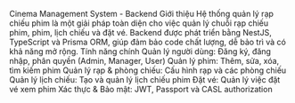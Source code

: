 Cinema Management System - Backend
Giới thiệu
Hệ thống quản lý rạp chiếu phim là một giải pháp toàn diện cho việc quản lý chuỗi rạp chiếu phim, phim, lịch chiếu và đặt vé. Backend được phát triển bằng NestJS, TypeScript và Prisma ORM, giúp đảm bảo code chất lượng, dễ bảo trì và có khả năng mở rộng.
Tính năng chính
Quản lý người dùng: Đăng ký, đăng nhập, phân quyền (Admin, Manager, User)
Quản lý phim: Thêm, sửa, xóa, tìm kiếm phim
Quản lý rạp & phòng chiếu: Cấu hình rạp và các phòng chiếu
Quản lý lịch chiếu: Tạo và quản lý lịch chiếu phim
Đặt vé: Quản lý việc đặt vé xem phim
Xác thực & Bảo mật: JWT, Passport và CASL authorization

